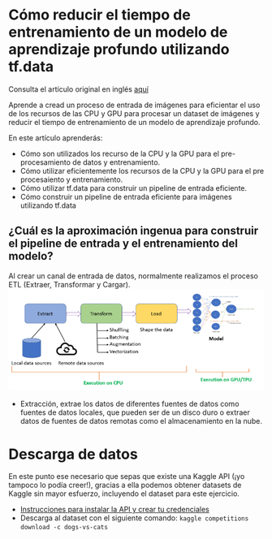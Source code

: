 # Cómo reducir el tiempo de entrenamiento de un modelo de aprendizaje profundo utilizando tf.data

Consulta el artículo original en inglés [aquí](https://towardsdatascience.com/how-to-reduce-training-time-for-a-deep-learning-model-using-tf-data-43e1989d2961)

Aprende a cread un proceso de entrada de imágenes para eficientar el uso de los recursos de las CPU y GPU para procesar
un dataset de imágenes y reducir el tiempo de entrenamiento de un modelo de aprendizaje profundo.

En este artículo aprenderás:

- Cómo son utilizados los recurso de la CPU y la GPU para el pre-procesamiento de datos y entrenamiento.
- Cómo utilizar eficientemente los recursos de la CPU y la GPU para el pre procesaiento y entrenamiento.
- Cómo utilizar tf.data para construir un pipeline de entrada eficiente.
- Cómo construir un pipeline de entrada eficiente para imágenes utilizando tf.data

## ¿Cuál es la aproximación ingenua para construir el pipeline de entrada y el entrenamiento del modelo?
Al crear un canal de entrada de datos, normalmente realizamos el proceso ETL (Extraer, Transformar y Cargar).
![img.png](img.png)

- Extracción, extrae los datos de diferentes fuentes de datos como fuentes de datos locales, que pueden ser de un disco
  duro o extraer datos de fuentes de datos remotas como el almacenamiento en la nube.

# Descarga de datos
En este punto ese necesario que sepas que existe una Kaggle API (¡yo tampoco lo podía creer!), gracias a ella podemos
obtener datasets de Kaggle sin mayor esfuerzo, incluyendo el dataset para este ejercicio.
- [Instrucciones para instalar la API y crear tu credenciales](https://github.com/Kaggle/kaggle-api)
- Descarga al dataset con el siguiente comando: `kaggle competitions download -c dogs-vs-cats`
